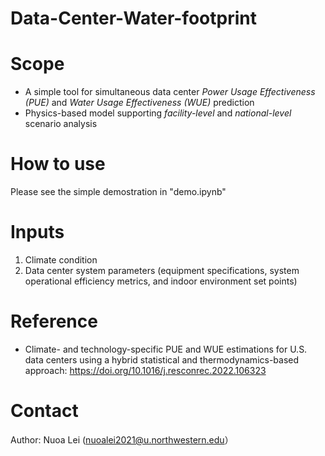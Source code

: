 # Data-Center-Water-footprint

# Scope
* A simple tool for simultaneous data center *Power Usage Effectiveness (PUE)* and *Water Usage Effectiveness (WUE)* prediction
* Physics-based model supporting *facility-level* and *national-level* scenario analysis

# How to use
Please see the simple demostration in "demo.ipynb"

# Inputs
1. Climate condition
2. Data center system parameters (equipment specifications, system operational efficiency metrics, and indoor environment set points)

# Reference
* Climate- and technology-specific PUE and WUE estimations for U.S. data centers using a hybrid statistical and thermodynamics-based approach: https://doi.org/10.1016/j.resconrec.2022.106323

# Contact
Author: Nuoa Lei (nuoalei2021@u.northwestern.edu）
